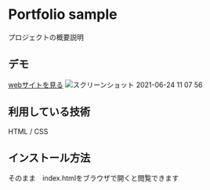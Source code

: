 Portfolio sample
====

プロジェクトの概要説明

## デモ
[webサイトを見る](https://portfolio-sample-abo.herokuapp.com/)
![スクリーンショット 2021-06-24 11 07 56](https://user-images.githubusercontent.com/86095814/123191717-a28d6080-d4dc-11eb-8dbe-3e5ddb711d87.png)

## 利用している技術
HTML / CSS

## インストール方法
そのまま　index.htmlをブラウザで開くと閲覧できます





